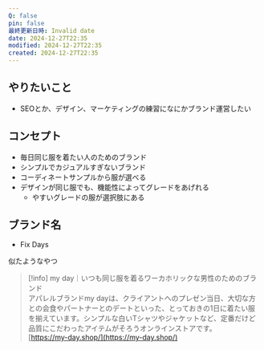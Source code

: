 ```yaml
---
Q: false
pin: false
最終更新日時: Invalid date
date: 2024-12-27T22:35
modified: 2024-12-27T22:35
created: 2024-12-27T22:35
---
```

  

## やりたいこと

- SEOとか、デザイン、マーケティングの練習になにかブランド運営したい

  

  

## コンセプト

- 毎日同じ服を着たい人のためのブランド
- シンプルでカジュアルすぎないブランド
- コーディネートサンプルから服が選べる
- デザインが同じ服でも、機能性によってグレードをあげれる
    - やすいグレードの服が選択肢にある

  

## ブランド名

- Fix Days

  

  

似たようなやつ

> [!info] my day｜いつも同じ服を着るワーカホリックな男性のためのブランド  
> アパレルブランドmy dayは、クライアントへのプレゼン当日、大切な方との会食やパートナーとのデートといった、とっておきの1日に着たい服を揃えています。シンプルな白いTシャツやジャケットなど、定番だけど品質にこだわったアイテムがそろうオンラインストアです。  
> [https://my-day.shop/](https://my-day.shop/)